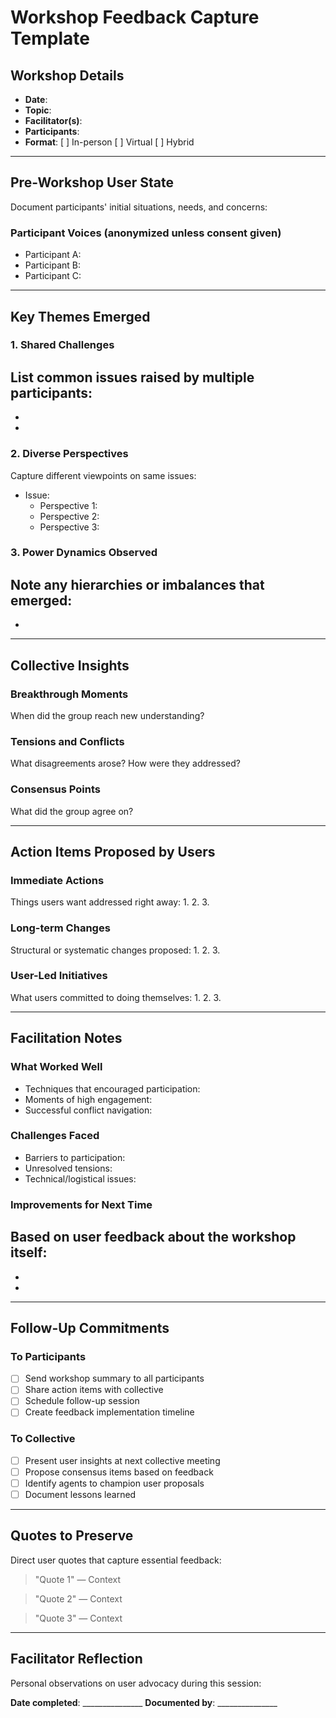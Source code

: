 # Workshop Feedback Capture Template

## Workshop Details
- **Date**: 
- **Topic**: 
- **Facilitator(s)**: 
- **Participants**: 
- **Format**: [ ] In-person [ ] Virtual [ ] Hybrid

---

## Pre-Workshop User State
Document participants' initial situations, needs, and concerns:

### Participant Voices (anonymized unless consent given)
- Participant A: 
- Participant B: 
- Participant C: 

---

## Key Themes Emerged

### 1. Shared Challenges
List common issues raised by multiple participants:
- 
- 
- 

### 2. Diverse Perspectives
Capture different viewpoints on same issues:
- Issue: 
  - Perspective 1: 
  - Perspective 2: 
  - Perspective 3: 

### 3. Power Dynamics Observed
Note any hierarchies or imbalances that emerged:
- 
- 

---

## Collective Insights

### Breakthrough Moments
When did the group reach new understanding?

### Tensions and Conflicts
What disagreements arose? How were they addressed?

### Consensus Points
What did the group agree on?

---

## Action Items Proposed by Users

### Immediate Actions
Things users want addressed right away:
1. 
2. 
3. 

### Long-term Changes
Structural or systematic changes proposed:
1. 
2. 
3. 

### User-Led Initiatives
What users committed to doing themselves:
1. 
2. 
3. 

---

## Facilitation Notes

### What Worked Well
- Techniques that encouraged participation:
- Moments of high engagement:
- Successful conflict navigation:

### Challenges Faced
- Barriers to participation:
- Unresolved tensions:
- Technical/logistical issues:

### Improvements for Next Time
Based on user feedback about the workshop itself:
- 
- 
- 

---

## Follow-Up Commitments

### To Participants
- [ ] Send workshop summary to all participants
- [ ] Share action items with collective
- [ ] Schedule follow-up session
- [ ] Create feedback implementation timeline

### To Collective
- [ ] Present user insights at next collective meeting
- [ ] Propose consensus items based on feedback
- [ ] Identify agents to champion user proposals
- [ ] Document lessons learned

---

## Quotes to Preserve
Direct user quotes that capture essential feedback:

> "Quote 1"
> — Context

> "Quote 2"
> — Context

> "Quote 3"
> — Context

---

## Facilitator Reflection
Personal observations on user advocacy during this session:

**Date completed**: _______________
**Documented by**: _______________